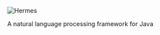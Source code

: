 ![Hermes](http://dbracewell.github.io/hermes/images/hermes.png)

A natural language processing framework for Java
